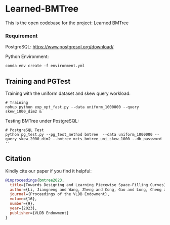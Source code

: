 

# Learned-BMTree

This is the open codebase for the project: Learned BMTree

### Requirement

PostgreSQL: https://www.postgresql.org/download/

Python Environment: 

```shell
conda env create -f environment.yml
```



## Training and PGTest

Training with the uniform dataset and skew query workload:

```shell
# Training
nohup python exp_opt_fast.py --data uniform_1000000 --query skew_1000_dim2 &
```

Testing BMTree under PostgreSQL:

```shell
# PostgreSQL Test
python pg_test.py --pg_test_method bmtree  --data uniform_1000000 --query skew_2000_dim2 --bmtree mcts_bmtree_uni_skew_1000 --db_password ''
```

## Citation

Kindly cite our paper if you find it helpful:
```bibtex
@inproceedings{bmtree2023,
  title={Towards Designing and Learning Piecewise Space-Filling Curves},
  author={Li, Jiangneng and Wang, Zheng and Cong, Gao and Long, Cheng and Kiah, Han Mao and Cui, Bin},
  journal={Proceedings of the VLDB Endowment},
  volume={16},
  number={9},
  year={2023},
  publisher={VLDB Endowment}
}
```

